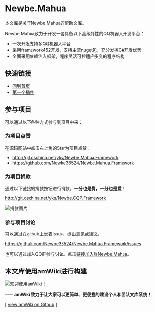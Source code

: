 # Newbe.Mahua

本文库是关于Newbe.Mahua的帮助文库。

Newbe.Mahua致力于开发一套具备以下高级特性的QQ机器人开发平台：

- 一次开发支持多QQ机器人平台
- 采用framework452开发，支持主流nuget包，充分发挥C#开发优势
- 全面采用依赖注入框架，程序灵活可控适应多变的程序结构

## 快速链接

- [回到首页](/)
- [第一个插件](?file=500-v1.0/001-快速开始/001-第一个插件 "第一个插件")

## 参与项目

可以通过以下各种方式参与到项目中来：

### 为项目点赞

在源码网站中点击右上角的Star为项目点赞：

- <http://git.oschina.net/yks/Newbe.Mahua.Framework>
- <https://github.com/Newbe36524/Newbe.Mahua.Framework>

### 为项目捐款

通过以下链接的捐款按钮进行捐款。**一分也是情，一分也是爱！**

<http://git.oschina.net/yks/Newbe.CQP.Framework>

![捐款图片](assets/20170612-cc17e473.png)

### 参与项目讨论

可以通过在github上发表issue，提出意见或建议。

<https://github.com/Newbe36524/Newbe.Mahua.Framework/issues>

也可以通过加入QQ群参与讨论。点击[链接加入群Newbe.Mahua](https://jq.qq.com/?_wv=1027&k=4AMjeav)。

## 本文库使用amWiki进行构建

![欢迎使用amWiki！](amWiki/images/logo.png "欢迎使用amWiki！")

---- **amWiki 致力于让大家可以更简单、更便捷的建设个人和团队文库系统！**

[ [view amWiki on Github](https://github.com/TevinLi/amWiki) ]
